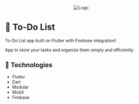 <div align="center">
    <img src="https://dmf76jm51vpov.cloudfront.net/www2/images/main/2021/free-trial/CUSTOMIZE-FREE%20TRIAL.png" alt="Logo">
</div>

#  📝 To-Do List

To-Do List app built on Flutter with Firebase integration!

App to store your tasks and organize them simply and efficiently.

## 🚀 Technologies

- Flutter
- Dart
- Modular
- MobX
- Firebase

